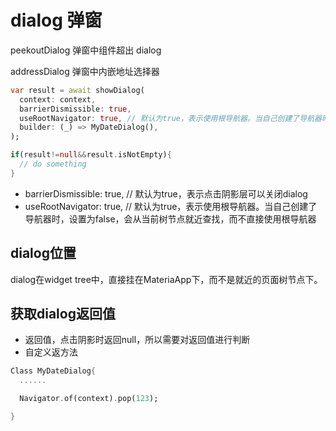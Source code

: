# dialog 弹窗

peekoutDialog 弹窗中组件超出 dialog

addressDialog 弹窗中内嵌地址选择器

```dart
var result = await showDialog(
  context: context,
  barrierDismissible: true, 
  useRootNavigator: true, // 默认为true，表示使用根导航器。当自己创建了导航器时，设置为false，会从当前树节点就近查找，而不直接使用根导航器
  builder: (_) => MyDateDialog(),
);

if(result!=null&&result.isNotEmpty){
  // do something
}
```

- barrierDismissible: true, // 默认为true，表示点击阴影层可以关闭dialog
- useRootNavigator: true, // 默认为true，表示使用根导航器。当自己创建了导航器时，设置为false，会从当前树节点就近查找，而不直接使用根导航器

## dialog位置

dialog在widget tree中，直接挂在MateriaApp下，而不是就近的页面树节点下。

## 获取dialog返回值

- 返回值，点击阴影时返回null，所以需要对返回值进行判断
- 自定义返方法

```dart
Class MyDateDialog{
  ......

  Navigator.of(context).pop(123);

}
```
